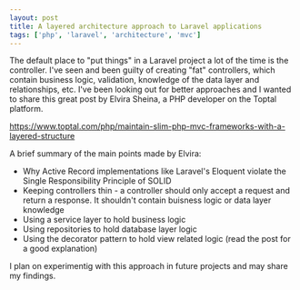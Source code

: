 ```yaml
---
layout: post
title: A layered architecture approach to Laravel applications
tags: ['php', 'laravel', 'architecture', 'mvc']
---
```


The default place to "put things" in a Laravel project a lot of the time is the controller. I've seen and been guilty of creating "fat" controllers, which contain business logic, validation, knowledge of the data layer and relationships, etc. I've been looking out for better approaches and I wanted to share this great post by Elvira Sheina, a PHP developer on the Toptal platform.

https://www.toptal.com/php/maintain-slim-php-mvc-frameworks-with-a-layered-structure

A brief summary of the main points made by Elvira:

- Why Active Record implementations like Laravel's Eloquent violate the Single Responsibility Principle of SOLID
- Keeping controllers thin - a controller should only accept a request and return a response. It shouldn't contain buisness logic or data layer knowledge
- Using a service layer to hold business logic
- Using repositories to hold database layer logic
- Using the decorator pattern to hold view related logic (read the post for a good explanation)

I plan on experimentig with this approach in future projects and may share my findings.


